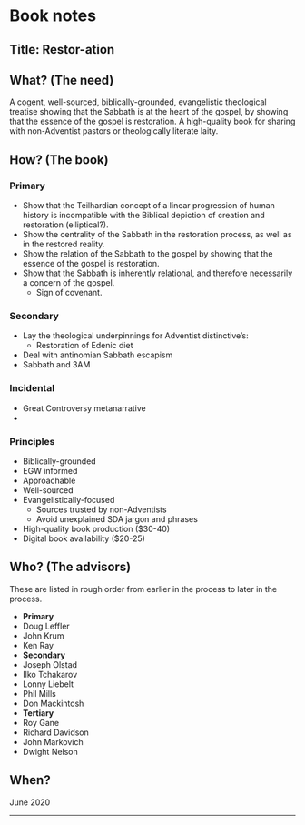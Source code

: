 # Book notes

## Title: Restor-ation

## What? \(The need\)

A cogent, well-sourced, biblically-grounded, evangelistic theological treatise showing that the Sabbath is at the heart of the gospel, by showing that the essence of the gospel is restoration. A high-quality book for sharing with non-Adventist pastors or theologically literate laity.

## How? \(The book\)

### Primary

* Show that the Teilhardian concept of a linear progression of human history is incompatible with the Biblical depiction of creation and restoration \(elliptical?\).
* Show the centrality of the Sabbath in the restoration process, as well as in the restored reality. 
* Show the relation of the Sabbath to the gospel by showing that the essence of the gospel is restoration.
* Show that the Sabbath is inherently relational, and therefore necessarily a concern of the gospel.
  * Sign of covenant.

### Secondary

* Lay the theological underpinnings for Adventist distinctive’s:
  * Restoration of Edenic diet
* Deal with antinomian Sabbath escapism
* Sabbath and 3AM

### Incidental

* Great Controversy metanarrative
* 
### Principles

* Biblically-grounded
* EGW informed
* Approachable
* Well-sourced
* Evangelistically-focused
  * Sources trusted by non-Adventists
  * Avoid unexplained SDA jargon and phrases
* High-quality book production \($30-40\)
* Digital book availability \($20-25\)

## Who? \(The advisors\)

These are listed in rough order from earlier in the process to later in the process.

* **Primary**
* Doug Leffler
* John Krum
* Ken Ray
* **Secondary**
* Joseph Olstad
* Ilko Tchakarov
* Lonny Liebelt
* Phil Mills
* Don Mackintosh
* **Tertiary**
* Roy Gane
* Richard Davidson
* John Markovich
* Dwight Nelson

## When?

June 2020

---



